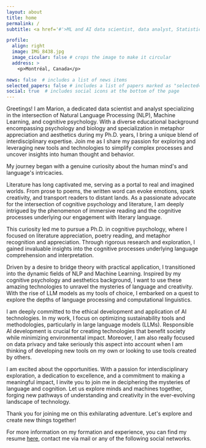 ```yaml
---
layout: about
title: home
permalink: /
subtitle: <a href='#'>ML and AI data scientist, data analyst, Statistician, Psychometrician</a>. Montreal, Qc

profile:
  align: right
  image: IMG_8438.jpg
  image_cicular: false # crops the image to make it circular
  address: >
    <p>Montréal, Canada</p>

news: false  # includes a list of news items
selected_papers: false # includes a list of papers marked as "selected={true}"
social: true  # includes social icons at the bottom of the page
---
```


Greetings! I am Marion, a dedicated data scientist and analyst specializing in the intersection of Natural Language Processing (NLP), Machine Learning, and cognitive psychology. With a diverse educational background encompassing psychology and biology and specialization in metaphor appreciation and aesthetics during my Ph.D. years, I bring a unique blend of interdisciplinary expertise. Join me as I share my passion for exploring and leveraging new tools and technologies to simplify complex processes and uncover insights into human thought and behavior.

My journey began with a genuine curiosity about the human mind's and language's intricacies. 

Literature has long captivated me, serving as a portal to real and imagined worlds. From prose to poems, the written word can evoke emotions, spark creativity, and transport readers to distant lands. As a passionate advocate for the intersection of cognitive psychology and literature, I am deeply intrigued by the phenomenon of immersive reading and the cognitive processes underlying our engagement with literary language.

This curiosity led me to pursue a Ph.D. in cognitive psychology, where I focused on literature appreciation, poetry reading, and metaphor recognition and appreciation. Through rigorous research and exploration, I gained invaluable insights into the cognitive processes underlying language comprehension and interpretation.

Driven by a desire to bridge theory with practical application, I transitioned into the dynamic fields of NLP and Machine Learning. Inspired by my cognitive psychology and aesthetics background, I want to use these amazing technologies to unravel the mysteries of language and creativity. With the rise of LLM models as my tools of choice, I embarked on a quest to explore the depths of language processing and computational linguistics.

I am deeply committed to the ethical development and application of AI technologies. In my work, I focus on optimizing sustainability tools and methodologies, particularly in large language models (LLMs). Responsible AI development is crucial for creating technologies that benefit society while minimizing environmental impact. Moreover, I am also really focused on data privacy and take seriously this aspect into account when I am thinking of developing new tools on my own or looking to use tools created by others.

I am excited about the opportunities. With a passion for interdisciplinary exploration, a dedication to excellence, and a commitment to making a meaningful impact, I invite you to join me in deciphering the mysteries of language and cognition. Let us explore minds and machines together, forging new pathways of understanding and creativity in the ever-evolving landscape of technology.

Thank you for joining me on this exhilarating adventure. 
Let's explore and create new things together!



For more information on my formation and experience, you can find my resume [here](https://marionfech.github.io/assets/pdf/CV_english_2024.pdf), contact me via mail or any of the following social networks.

<!---
#Link to your social media connections, too. This theme is set up to use [Font Awesome icons](http://fortawesome.github.io/#Font-Awesome/) and [Academicons](https://jpswalsh.github.io/academicons/), like the ones below. Add your Facebook, #Twitter, LinkedIn, Google Scholar, or just disable all of them.
-->
